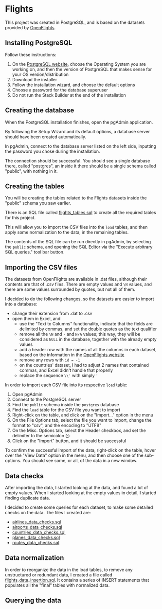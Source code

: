 # Flights

This project was created in PostgreSQL, and is based on the datasets provided by [OpenFlights](https://openflights.org/data).

## Installing PostgreSQL

Follow these instructions:
1. On the [PostgreSQL website](https://www.postgresql.org/download/), choose the Operating System you are working on, and then the version of PostgreSQL that makes sense for your OS version/distribution
2. Download the installer
3. Follow the installation wizard, and choose the default options
4. Choose a password for the database superuser
5. Do not run the Stack Builder at the end of the installation  

## Creating the database

When the PostgreSQL installation finishes, open the pgAdmin application.

By following the Setup Wizard and its default options, a database server should have been created automatically.

In pgAdmin, connect to the database server listed on the left side, inputting the password you chose during the installation.

The connection should be successful. You should see a single database there, called "postgres", an inside it there should be a single schema called "public", with nothing in it.

## Creating the tables

You will be creating the tables related to the Flights datasets inside the "public" schema you saw earlier.

There is an SQL file called [flights_tables.sql](./flights_tables.sql) to create all the required tables for this project.

This will allow you to import the CSV files into the `load` tables, and then apply some normalization to the data, in the remaining tables.

The contents of the SQL file can be run directly in pgAdmin, by selecting the `public` schema, and opening the SQL Editor via the "Execute arbitrary SQL queries." tool bar button.

## Importing the CSV files

The datasets from OpenFlights are available in .dat files, although their contents are that of .csv files. There are empty values and `\N` values, and there are some values surrounded by quotes, but not all of them.

I decided to do the following changes, so the datasets are easier to import into a database:
- change their extension from .dat to .csv
- open them in Excel, and
  - use the "Text to Columns" functionality, indicate that the fields are delimited by commas, and set the double quotes as the text qualifier
  - remove all the `\N` and `-` and `N/A` values; this way, they will be considered as `NULL` in the database, together with the already empty values
  - add a header row with the names of all the columns in each dataset, based on the information in the [OpenFlights website](https://openflights.org/data)
  - remove any rows with `id = -1`
  - on the countries' dataset, I had to adjust 2 names that contained commas, and Excel didn't handle that properly
  - replace the sequence `\\'` with simply `'`

In order to import each CSV file into its respective `load` table:
1. Open pgAdmin
2. Connect to the PostgreSQL server
3. Find the `public` schema inside the `postgres` database
4. Find the `load` table for the CSV file you want to import
5. Right-click on the table, and click on the "Import..." option in the menu
6. On the File Options tab, select the file you want to import, change the format to "csv", and the encoding to "UTF8"
7. On the Misc. Options tab, select the Header checkbox, and set the delimiter to the semicolon (;)
8. Click on the "Import" button, and it should be successful

To confirm the successful import of the data, right-click on the table, hover over the "View Data" option in the menu, and then choose one of the sub-options. You should see some, or all, of the data in a new window.

## Data checks

After importing the data, I started looking at the data, and found a lot of empty values. When I started looking at the empty values in detail, I started finding duplicate data.

I decided to create some queries for each dataset, to make some detailed checks on the data. The files I created are:
- [airlines_data_checks.sql](./airlines_data_checks.sql)
- [airports_data_checks.sql](./airports_data_checks.sql)
- [countries_data_checks.sql](./countries_data_checks.sql)
- [planes_data_checks.sql](./planes_data_checks.sql)
- [routes_data_checks.sql](./routes_data_checks.sql)

## Data normalization

In order to reorganize the data in the load tables, to remove any unstructured or redundant data, I created a file called [flights_data_insertion.sql](./flights_data_insertion.sql).
It contains a series of INSERT statements that populates all the "final" tables with normalized data.

## Querying the data
